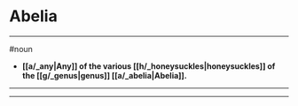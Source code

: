 # Abelia
---
#noun
- **[[a/_any|Any]] of the various [[h/_honeysuckles|honeysuckles]] of the [[g/_genus|genus]] [[a/_abelia|Abelia]].**
---
---
